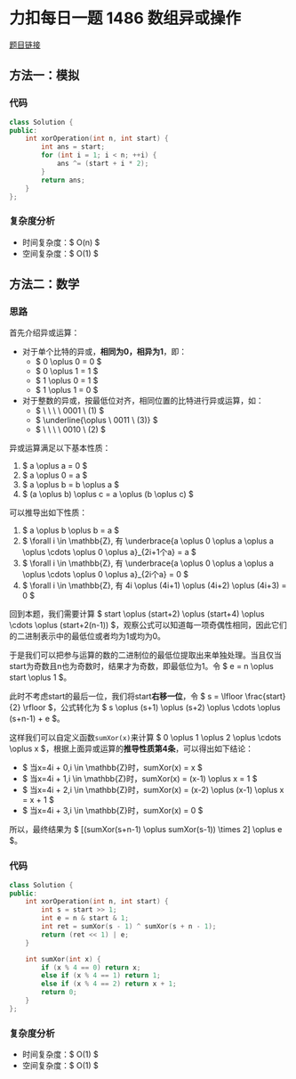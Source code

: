 # 力扣每日一题 1486 数组异或操作


[题目链接](https://leetcode-cn.com/problems/xor-operation-in-an-array/)

<!--more-->

## 方法一：模拟

### 代码

```cpp
class Solution {
public:
    int xorOperation(int n, int start) {
        int ans = start;
        for (int i = 1; i < n; ++i) {
            ans ^= (start + i * 2);
        }
        return ans;
    }
};
```

### 复杂度分析

- 时间复杂度：$ O(n) $
- 空间复杂度：$ O(1) $

## 方法二：数学

### 思路

首先介绍异或运算：

- 对于单个比特的异或，**相同为0，相异为1**，即：
    - $ 0 \oplus 0 = 0 $
    - $ 0 \oplus 1 = 1 $
    - $ 1 \oplus 0 = 1 $
    - $ 1 \oplus 1 = 0 $
- 对于整数的异或，按最低位对齐，相同位置的比特进行异或运算，如：
    - $ \ \ \ \ 0001 \ (1) $
    - $ \underline{\oplus \ 0011 \ (3)} $
    - $ \ \ \ \ 0010 \ (2) $

异或运算满足以下基本性质：

1. $ a \oplus a = 0 $
1. $ a \oplus 0 = a $
1. $ a \oplus b = b \oplus a $
1. $ (a \oplus b) \oplus c = a \oplus (b \oplus c) $

可以推导出如下性质：

1. $ a \oplus b \oplus b = a $
1. $ \forall i \in \mathbb{Z}, 有 \underbrace{a \oplus 0 \oplus a \oplus a \oplus \cdots \oplus 0 \oplus a}_{2i+1个a} = a $
1. $ \forall i \in \mathbb{Z}, 有 \underbrace{a \oplus 0 \oplus a \oplus a \oplus \cdots \oplus 0 \oplus a}_{2i个a} = 0 $
1. $ \forall i \in \mathbb{Z}, 有 4i \oplus (4i+1) \oplus (4i+2) \oplus (4i+3) = 0 $

回到本题，我们需要计算 $ start \oplus (start+2) \oplus (start+4) \oplus \cdots \oplus (start+2(n-1)) $，观察公式可以知道每一项奇偶性相同，因此它们的二进制表示中的最低位或者均为1或均为0。

于是我们可以把参与运算的数的二进制位的最低位提取出来单独处理。当且仅当start为奇数且n也为奇数时，结果才为奇数，即最低位为1。令 $ e = n \oplus start \oplus 1 $。

此时不考虑start的最后一位，我们将start**右移一位**，令 $ s = \lfloor \frac{start}{2} \rfloor $，公式转化为 $ s \oplus (s+1) \oplus (s+2) \oplus \cdots \oplus (s+n-1) + e $。

这样我们可以自定义函数`sumXor(x)`来计算 $ 0 \oplus 1 \oplus 2 \oplus \cdots \oplus x $，根据上面异或运算的**推导性质第4条**，可以得出如下结论：

- $ 当x=4i + 0,i \in \mathbb{Z}时，sumXor(x) = x $
- $ 当x=4i + 1,i \in \mathbb{Z}时，sumXor(x) = (x-1) \oplus x = 1 $
- $ 当x=4i + 2,i \in \mathbb{Z}时，sumXor(x) = (x-2) \oplus (x-1) \oplus x = x + 1 $
- $ 当x=4i + 3,i \in \mathbb{Z}时，sumXor(x) = 0 $

所以，最终结果为 $ [(sumXor(s+n-1) \oplus sumXor(s-1)) \times 2] \oplus e $。

### 代码

```cpp
class Solution {
public:
    int xorOperation(int n, int start) {
        int s = start >> 1;
        int e = n & start & 1;
        int ret = sumXor(s - 1) ^ sumXor(s + n - 1);
        return (ret << 1) | e;
    }

    int sumXor(int x) {
        if (x % 4 == 0) return x;
        else if (x % 4 == 1) return 1;
        else if (x % 4 == 2) return x + 1;
        return 0;
    }
};
```

### 复杂度分析

- 时间复杂度：$ O(1) $
- 空间复杂度：$ O(1) $

